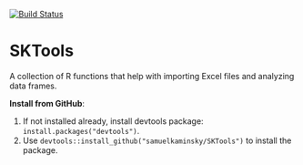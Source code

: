 [![Build Status](https://travis-ci.org/samuelkaminsky/SKTools.svg?branch=master)](https://travis-ci.org/samuelkaminsky/SKTools)

# SKTools
A collection of R functions that help with importing Excel files and analyzing data frames.

<b>Install from GitHub</b>:
<ol>
<li>If not installed already, install devtools package: <code>install.packages("devtools")</code>.</li>
<li>Use <code>devtools::install_github("samuelkaminsky/SKTools")</code> to install the package.</li>

